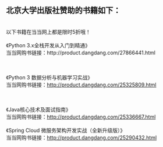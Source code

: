 ## 北京大学出版社赞助的书籍如下：

<br>
以下书籍在当当网上都是限时5折哦！
<br><br>
《Python 3.x全栈开发从入门到精通》  <br>
当当网购书链接：http://product.dangdang.com/27866441.html

<br><br>
《Python 3 数据分析与机器学习实战》  <br>
当当网购书链接：http://product.dangdang.com/25325809.html

<br><br>
《Java核心技术及面试指南》  <br>
当当网购书链接：http://product.dangdang.com/25336667.html
<br><br>
《Spring Cloud 微服务架构开发实战（全新升级版）》  <br>
当当网购书链接：http://product.dangdang.com/25290432.html


